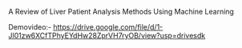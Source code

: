 A Review of Liver Patient Analysis Methods Using Machine Learning


Demovideo:-
https://drive.google.com/file/d/1-Jl01zw6XCfTPhyEYdHw28ZprVH7ryOB/view?usp=drivesdk
